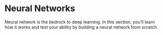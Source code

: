 # Neural Networks

Neural network is the bedrock to deep learning.
In this section, you’ll learn how it works and test your ability by building a neural network from scratch.
